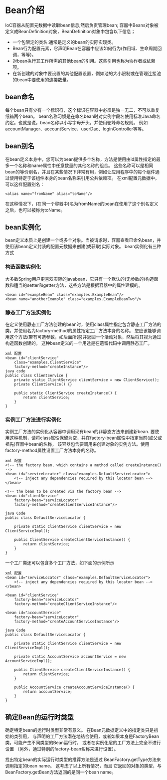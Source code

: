 # Bean介绍
IoC容器从配置元数据中读取bean信息,然后负责管理bean;
容器中Beans对象被定义成BeanDefinition对象，BeanDefinition对象中包含以下信息；
* 一个包限定的类名:通常是定义的bean的实际实现类。
* Bean行为配置元素，它声明Bean在容器中应该如何行为(作用域、生命周期回调，等等)。
* 对bean执行其工作所需的其他bean的引用。这些引用也称为协作者或依赖项。
* 在新创建的对象中要设置的其他配置设置，例如池的大小限制或在管理连接池的bean中要使用的连接数量。
## bean命名
每个bean只有少有一个标识符，这个标识在容器中必须是独一无二，不可以重复纸箱两个bean。
bean名称习惯是在命名bean时对实例字段名使用标准Java命名约定。也就是说，bean名称以小写字母开头，并使用驼峰命名规则。
例如accountManager、accountService、userDao、loginController等等。
## bean别名
在bean定义本身中，您可以为bean提供多个名称，方法是使用由id属性指定的最多一个名称和name属性中任意数量的其他名称的组合。
这些名称可以是相同bean的等价别名，并且在某些情况下非常有用，例如让应用程序中的每个组件通过使用特定于该组件本身的bean名称来引用公共依赖项。
在xml配置元数据中，可以这样配置别名：
```
<alias name="fromName" alias="toName"/>
```
在这种情况下，(在同一个容器中)名为fromName的bean在使用了这个别名定义之后，也可以被称为toName。
## bean实例化
bean定义本质上是创建一个或多个对象。当被请求时，容器查看已命名bean，并使用该bean定义封装的配置元数据来创建(或获取)实际对象。
bean实例化有三种方式
### 构造函数实例化
大多数Spring用户更喜欢实际的javabean，它只有一个默认的(无参数的)构造函数和适当的setter和getter方法，这些方法是根据容器中的属性建模的。
```
<bean id="exampleBean" class="examples.ExampleBean"/>
<bean name="anotherExample" class="examples.ExampleBeanTwo"/>
```
### 静态工厂方法实例化
在定义使用静态工厂方法创建的bean时，使用class属性指定包含静态工厂方法的类，并使用名为factory-method的属性指定工厂方法本身的名称。
您应该能够调用这个方法(带有可选参数，如后面所述)并返回一个活动对象，然后将其视为通过构造函数创建的。
这种bean定义的一个用途是在遗留代码中调用静态工厂。
```
xml 配置
<bean id="clientService"
    class="examples.ClientService"
    factory-method="createInstance"/>
java code
public class ClientService {
    private static ClientService clientService = new ClientService();
    private ClientService() {}

    public static ClientService createInstance() {
        return clientService;
    }
}

```
### 实例工厂方法进行实例化
实例工厂方法的实例化从容器中调用现有bean的非静态方法来创建新bean.
要使用这种机制，请将class属性保留为空，并在factory-bean属性中指定当前(或父或祖先)容器中bean的名称，
该容器包含要调用来创建对象的实例方法。使用factory-method属性设置工厂方法本身的名称。
```
xml 配置
<!-- the factory bean, which contains a method called createInstance() -->
<bean id="serviceLocator" class="examples.DefaultServiceLocator">
    <!-- inject any dependencies required by this locator bean -->
</bean>

<!-- the bean to be created via the factory bean -->
<bean id="clientService"
    factory-bean="serviceLocator"
    factory-method="createClientServiceInstance"/>

java Code
public class DefaultServiceLocator {

    private static ClientService clientService = new ClientServiceImpl();

    public ClientService createClientServiceInstance() {
        return clientService;
    }
}
```
一个工厂类还可以包含多个工厂方法，如下面的示例所示
```
xml 配置
<bean id="serviceLocator" class="examples.DefaultServiceLocator">
    <!-- inject any dependencies required by this locator bean -->
</bean>

<bean id="clientService"
    factory-bean="serviceLocator"
    factory-method="createClientServiceInstance"/>

<bean id="accountService"
    factory-bean="serviceLocator"
    factory-method="createAccountServiceInstance"/>

java Code 
public class DefaultServiceLocator {

    private static ClientService clientService = new ClientServiceImpl();

    private static AccountService accountService = new AccountServiceImpl();

    public ClientService createClientServiceInstance() {
        return clientService;
    }

    public AccountService createAccountServiceInstance() {
        return accountService;
    }
}

```
## 确定Bean的运行时类型
确定特定bean的运行时类型非常有意义。 在Bean元数据定义中的指定类只是初始的类引用，
与声明的工厂方法潜在地结合使用，或者如果本身是FactoryBean类，可能产生不同类型的Bean运行时，
或者在实例化层的工厂方法上完全不进行设置 （另外，通过特别的factory-bean名称来进行设置）。

找出特定bean的实际运行时类型的推荐方法是通过 BeanFactory.getType方法来调用指定的bean name。
这考虑了以上所有情况，而且 它返回的对象的类型，与BeanFactory.getBean方法返回的是同一个bean name。
